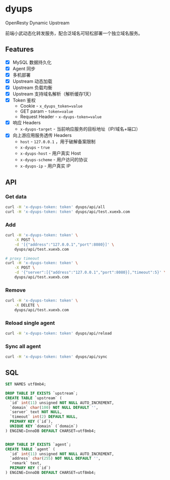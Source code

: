 # dyups

OpenResty Dynamic Upstream

前端小武动态化转发服务，配合泛域名可轻松部署一个独立域名服务。

## Features

- [x] MySQL 数据持久化
- [x] Agent 同步
- [x] 多机部署
- [x] Upstream 动态加载
- [x] Upstream 负载均衡
- [x] Upstream 支持域名解析（解析缓存1天）
- [x] Token 鉴权
    - Cookie - `x_dyups_token=value`
    - GET param - `token=value`
    - Request Header - `x-dyups-token=value`
- [x] 响应 Headers
    - `x-dyups-target` - 当前响应服务的目标地址（IP/域名+端口）
- [x] 向上游应用服务透传 Headers
    - `host` - `127.0.0.1` ，用于破解备案限制
    - `x-dyups` - `true`
    - `x-dyups-host` - 用户真实 Host
    - `x-dyups-scheme` - 用户访问的协议
    - `x-dyups-ip` - 用户真实 IP

## API

### Get data

```bash
curl -H 'x-dyups-token: token' dyups/api/all
curl -H 'x-dyups-token: token' dyups/api/test.xuexb.com
```

### Add

```bash
curl -H 'x-dyups-token: token' \
    -X POST \
    -d '[{"address":"127.0.0.1","port":8080}]' \
    dyups/api/test.xuexb.com

# proxy timeout
curl -H 'x-dyups-token: token' \
    -X POST \
    -d '{"server":[{"address":"127.0.0.1","port":8080}],"timeout":5}' \
    dyups/api/test.xuexb.com
```

### Remove

```bash
curl -H 'x-dyups-token: token' \
    -X DELETE \
    dyups/api/test.xuexb.com
```

### Reload single agent

```bash
curl -H 'x-dyups-token: token' dyups/api/reload
```

### Sync all agent

```bash
curl -H 'x-dyups-token: token' dyups/api/sync
```

## SQL

```sql
SET NAMES utf8mb4;

DROP TABLE IF EXISTS `upstream`;
CREATE TABLE `upstream` (
  `id` int(11) unsigned NOT NULL AUTO_INCREMENT,
  `domain` char(100) NOT NULL DEFAULT '',
  `server` text NOT NULL,
  `timeout` int(2) DEFAULT NULL,
  PRIMARY KEY (`id`),
  UNIQUE KEY `domain` (`domain`)
) ENGINE=InnoDB DEFAULT CHARSET=utf8mb4;


DROP TABLE IF EXISTS `agent`;
CREATE TABLE `agent` (
  `id` int(11) unsigned NOT NULL AUTO_INCREMENT,
  `address` char(255) NOT NULL DEFAULT '',
  `remark` text,
  PRIMARY KEY (`id`)
) ENGINE=InnoDB DEFAULT CHARSET=utf8mb4;
```
